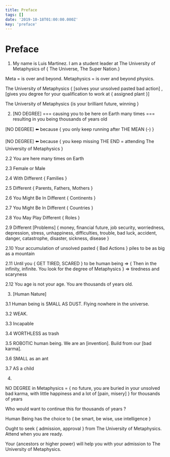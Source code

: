 ```yaml
---
title: Preface
tags: []
date: '2019-10-18T01:00:00.000Z'
key: 'preface'
---
```


# Preface

1. My name is Luis Martinez. I am a student leader at The University of Metaphysics of { The Universe, The Super Nation.}

Meta = is over and beyond. Metaphysics = is over and beyond physics.

The University of Metaphysics { [solves your unsolved pasted bad action] , [gives you degree for your qualification to work at { assigned plant }]

The University of Metaphysics {is your brilliant future, winning }

2. [NO DEGREE] === causing you to be here on Earth many times === resulting in you being thousands of years old

[NO DEGREE] ⬅️ because { you only keep running after THE MEAN (-) }

[NO DEGREE] ⬅️ because { you keep missing THE END = attending The University of Metaphysics }

2.2 You are here many times on Earth

2.3 Female or Male

2.4 With Different { Families }

2.5 Different { Parents, Fathers, Mothers }

2.6 You Might Be In Different { Continents }

2.7 You Might Be In Different { Countries }

2.8 You May Play Different { Roles }

2.9 Different [Problems] { money, financial future, job security, worriedness, depression, stress, unhappiness, difficulties, trouble, bad luck, accident, danger, catastrophe, disaster, sickness, disease }

2.10 Your accumulation of unsolved pasted { Bad Actions } piles to be as big as a mountain

2.11 Until you { GET TIRED, SCARED } to be human being => { Then in the infinity, infinite. You look for the degree of Metaphysics } => tiredness and scaryness

2.12 You age is not your age. You are thousands of years old.

3. [Human Nature]

3.1 Human being is SMALL AS DUST. Flying nowhere in the universe.

3.2 WEAK.

3.3 Incapable

3.4 WORTHLESS as trash

3.5 ROBOTIC human being. We are an [invention]. Build from our [bad karma].

3.6 SMALL as an ant

3.7 AS a child

4.

NO DEGREE in Metaphysics = { no future, you are buried in your unsolved bad karma, with little happiness and a lot of [pain, misery] } for thousands of years

Who would want to continue this for thousands of years ?

Human Being has the choice to { be smart, be wise, use intelligence }

Ought to seek { admission, approval } from The University of Metaphysics. Attend when you are ready.

Your {ancestors or higher power} will help you with your admission to The University of Metaphysics.
